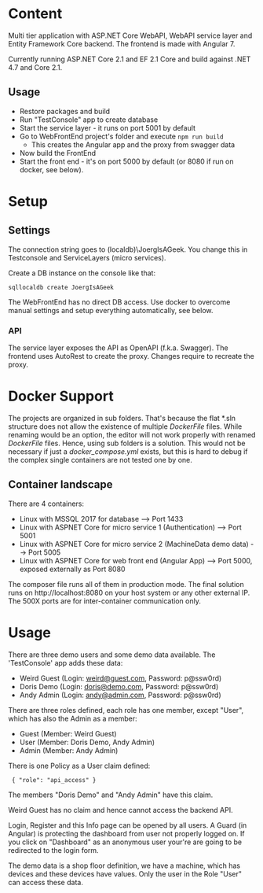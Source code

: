 # Content

Multi tier application with ASP.NET Core WebAPI, WebAPI service layer and Entity Framework Core backend. The frontend is made with Angular 7.

Currently running ASP.NET Core 2.1 and EF 2.1 Core and build against .NET 4.7 and Core 2.1.

## Usage

* Restore packages and build
* Run "TestConsole" app to create database
* Start the service layer - it runs on port 5001 by default
* Go to WebFrontEnd project's folder and execute `npm run build`
	* This creates the Angular app and the proxy from swagger data
* Now build the FrontEnd
* Start the front end - it's on port 5000 by default (or 8080 if run on docker, see below).

# Setup

## Settings

The connection string goes to (localdb)\JoergIsAGeek. You change this in Testconsole and ServiceLayers (micro services).

Create a DB instance on the console like that:

~~~
sqllocaldb create JoergIsAGeek
~~~

The WebFrontEnd has no direct DB access. Use docker to overcome manual settings and setup everything automatically, see below.

### API

The service layer exposes the API as OpenAPI (f.k.a. Swagger). The frontend uses AutoRest to create the proxy. Changes require to recreate the proxy.

# Docker Support

The projects are organized in sub folders. That's because the flat *.sln structure does not allow the existence of multiple *DockerFile* files. While renaming would be an option, the editor 
will not work properly with renamed *DockerFile* files. Hence, using sub folders is a solution. This would not be necessary if just a *docker_compose.yml* exists, but this is hard to debug if the 
complex single containers are not tested one by one.

## Container landscape

There are 4 containers:

* Linux with MSSQL 2017 for database --> Port 1433
* Linux with ASPNET Core for micro service 1 (Authentication) --> Port 5001
* Linux with ASPNET Core for micro service 2 (MachineData demo data) --> Port 5005
* Linux with ASPNET Core for web front end (Angular App) --> Port 5000, exposed externally as Port 8080

The composer file runs all of them in production mode. The final solution runs on http://localhost:8080 on your host system or any other external IP. The 500X ports are for inter-container communication only.


# Usage

There are three demo users and some demo data available. The 'TestConsole' app adds these data:

* Weird Guest (Login: weird@guest.com, Password: p@ssw0rd)
* Doris Demo (Login: doris@demo.com, Password: p@ssw0rd)
* Andy Admin (Login: andy@admin.com, Password: p@ssw0rd)

There are three roles defined, each role has one member, except "User", which has also the Admin as a member:

* Guest (Member: Weird Guest)
* User (Member: Doris Demo, Andy Admin)
* Admin (Member: Andy Admin)

There is one Policy as a User claim defined:

~~~
 { "role": "api_access" }
~~~

The members "Doris Demo" and "Andy Admin" have this claim.

Weird Guest has no claim and hence cannot access the backend API.

Login, Register and this Info page can be opened by all users. A Guard (in Angular) is protecting the dashboard from 
user not properly logged on. If you click on "Dashboard" as an anonymous user your're are going to be redirected 
to the login form.

The demo data is a shop floor definition, we have a machine, which has devices and these devices have values. Only the user 
in the Role "User" can access these data.
